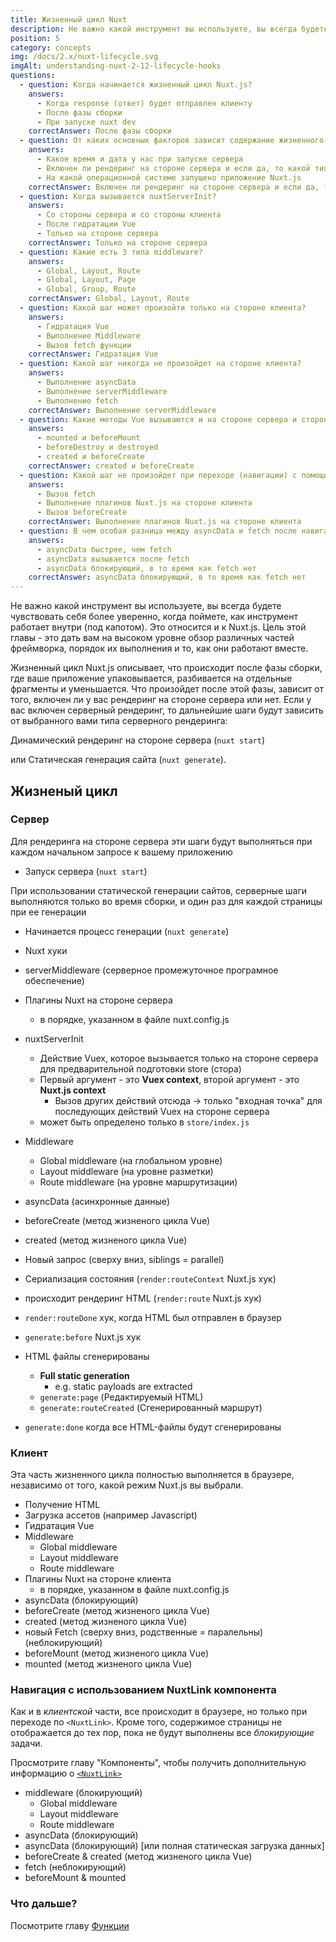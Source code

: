 ```yaml
---
title: Жизненный цикл Nuxt
description: Не важно какой инструмент вы используете, вы всегда будете чувствовать себя более уверенно, когда поймете, как инструмент работает внутри (под капотом). Это относится и к Nuxt.js.
position: 5
category: concepts
img: /docs/2.x/nuxt-lifecycle.svg
imgAlt: understanding-nuxt-2-12-lifecycle-hooks
questions:
  - question: Когда начинается жизненный цикл Nuxt.js?
    answers:
      - Когда response (ответ) будет отправлен клиенту
      - После фазы сборки
      - При запуске nuxt dev
    correctAnswer: После фазы сборки
  - question: От каких основных факторов зависит содержание жизненного цикла?
    answers:
      - Какое время и дата у нас при запуске сервера
      - Включен ли рендеринг на стороне сервера и если да, то какой тип используется
      - На какой операционной системе запущено приложение Nuxt.js
    correctAnswer: Включен ли рендеринг на стороне сервера и если да, то какой тип используется
  - question: Когда вызывается nuxtServerInit?
    answers:
      - Со стороны сервера и со стороны клиента
      - После гидратации Vue
      - Только на стороне сервера
    correctAnswer: Только на стороне сервера
  - question: Какие есть 3 типа middleware?
    answers:
      - Global, Layout, Route
      - Global, Layout, Page
      - Global, Group, Route
    correctAnswer: Global, Layout, Route
  - question: Какой шаг может произойти только на стороне клиента?
    answers:
      - Гидратация Vue
      - Выполнение Middleware
      - Вызов fetch функции
    correctAnswer: Гидратация Vue
  - question: Какой шаг никогда не произойдет на стороне клиента?
    answers:
      - Выполнение asyncData
      - Выполнение serverMiddleware
      - Выполнение fetch
    correctAnswer: Выполнение serverMiddleware
  - question: Какие методы Vue вызываются и на стороне сервера и стороне клиента?
    answers:
      - mounted и beforeMount
      - beforeDestroy и destroyed
      - created и beforeCreate
    correctAnswer: created и beforeCreate
  - question: Какой шаг не произойдет при переходе (навигации) с помощью <NuxtLink>?
    answers:
      - Вызов fetch
      - Выполнение плагинов Nuxt.js на стороне клиента
      - Вызов beforeCreate
    correctAnswer: Выполнение плагинов Nuxt.js на стороне клиента
  - question: В чем особая разница между asyncData и fetch после навигации по <NuxtLink>?
    answers:
      - asyncData быстрее, чем fetch
      - asyncData вызывается после fetch
      - asyncData блокирующий, в то время как fetch нет
    correctAnswer: asyncData блокирующий, в то время как fetch нет
---
```


<app-modal :src="img" :alt="imgAlt"></app-modal>

Не важно какой инструмент вы используете, вы всегда будете чувствовать себя более уверенно, когда поймете, как инструмент работает внутри (под капотом). Это относится и к Nuxt.js. Цель этой главы - это дать вам на высоком уровне обзор различных частей фреймворка, порядок их выполнения и то, как они работают вместе.

Жизненный цикл Nuxt.js описывает, что происходит после фазы сборки, где ваше приложение упаковывается, разбивается на отдельные фрагменты и уменьшается. Что произойдет после этой фазы, зависит от того, включен ли у вас рендеринг на стороне сервера или нет. Если у вас включен серверный рендеринг, то дальнейшие шаги будут зависить от выбранного вами типа серверного рендеринга:

Динамический рендеринг на стороне сервера (`nuxt start`)

или Статическая генерация сайта (`nuxt generate`).

## Жизненый цикл

### Сервер

Для рендеринга на стороне сервера эти шаги будут выполняться при каждом начальном запросе к вашему приложению

- Запуск сервера (`nuxt start`)

При использовании статической генерации сайтов, серверные шаги выполняются только во время сборки, и один раз для каждой страницы при ее генерации

- Начинается процесс генерации (`nuxt generate`)

- Nuxt хуки
- serverMiddleware (серверное промежуточное програмное обеспечение)
- Плагины Nuxt на стороне сервера
  - в порядке, указанном в файле nuxt.config.js
- nuxtServerInit
  - Действие Vuex, которое вызывается только на стороне сервера для предварительной подготовки store (стора)
  - Первый аргумент - это **Vuex context**, второй аргумент - это **Nuxt.js context**
    - Вызов других действий отсюда → только "входная точка" для последующих действий Vuex на стороне сервера
  - может быть определено только в `store/index.js`
- Middleware
  - Global middleware (на глобальном уровне)
  - Layout middleware (на уровне разметки)
  - Route middleware (на уровне маршрутизации)
- asyncData (асинхронные данные)
- beforeCreate (метод жизненого цикла Vue)
- created (метод жизненого цикла Vue)
- Новый запрос (сверху вниз, siblings = parallel)
- Сериализация состояния (`render:routeContext` Nuxt.js хук)

- происходит рендеринг HTML (`render:route` Nuxt.js хук)

- `render:routeDone` хук, когда HTML был отправлен в браузер

- `generate:before` Nuxt.js хук
- HTML файлы сгенерированы
  - **Full static generation**
    - e.g. static payloads are extracted
  - `generate:page` (Редактируемый HTML)
  - `generate:routeCreated` (Сгенерированный маршрут)
- `generate:done` когда все HTML-файлы будут сгенерированы

### Клиент

Эта часть жизненного цикла полностью выполняется в браузере, независимо от того, какой режим Nuxt.js вы выбрали.

- Получение HTML
- Загрузка ассетов (например Javascript)
- Гидратация Vue
- Middleware
  - Global middleware
  - Layout middleware
  - Route middleware
- Плагины Nuxt на стороне клиента
  - в порядке, указанном в файле nuxt.config.js
- asyncData (блокирующий)
- beforeCreate (метод жизненого цикла Vue)
- created (метод жизненого цикла Vue)
- новый Fetch (сверху вниз, родственные = паралельны) (неблокирующий)
- beforeMount (метод жизненого цикла Vue)
- mounted (метод жизненого цикла Vue)

### Навигация с использованием NuxtLink компонента

Как и в _клиентской_ части, все происходит в браузере, но только при переходе по `<NuxtLink>`. Кроме того, содержимое страницы не отображается до тех пор, пока не будут выполнены все _блокирующие_ задачи.

<base-alert type="info">

Просмотрите главу "Компоненты", чтобы получить дополнительную информацию о [`<NuxtLink>`](/docs/2.x/features/nuxt-components#the-nuxtlink-component)

</base-alert>

- middleware (блокирующий)
  - Global middleware
  - Layout middleware
  - Route middleware
- asyncData (блокирующий)
- asyncData (блокирующий) [или полная статическая загрузка данных]
- beforeCreate & created (метод жизненого цикла Vue)
- fetch (неблокирующий)
- beforeMount & mounted

### Что дальше?

<base-alert type="next">

Посмотрите главу [Функции](/docs/2.x/features/rendering-modes)

</base-alert>

<quiz :questions="questions"></quiz>
